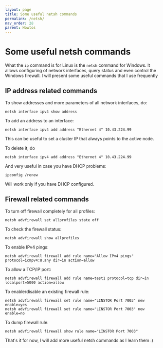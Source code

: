 ```yaml
---
layout: page
title: Some useful netsh commands
permalink: /netsh/
nav_order: 28
parent: Howtos
---
```


# [](#header-1)Some useful netsh commands

What the ``ip`` command is for Linux is the ``netsh`` command
for Windows. It allows configuring of network interfaces,
query status and even control the Windows firewall. I will
present some useful commands that I use frequently

## IP address related commands

To show addresses and more parameters of all network interfaces, do:

    netsh interface ipv4 show address

To add an address to an interface:

    netsh interface ipv4 add address "Ethernet 4" 10.43.224.99

This can be useful to set a cluster IP that always points to
the active node.

To delete it, do

    netsh interface ipv4 add address "Ethernet 4" 10.43.224.99

And very useful in case you have DHCP problems:

    ipconfig /renew

Will work only if you have DHCP configured.

## Firewall related commands

To turn off firewall completely for all profiles:

    netsh advfirewall set allprofiles state off

To check the firewall status:

    netsh advfirewall show allprofiles

To enable IPv4 pings:

    netsh advfirewall firewall add rule name="Allow IPv4 pings" protocol=icmpv4:8,any dir=in action=allow

To allow a TCP/IP port:

    netsh advfirewall firewall add rule name=test1 protocol=tcp dir=in localport=5000 action=allow

To enable/disable an existing firewall rule:

    netsh advfirewall firewall set rule name="LINSTOR Port 7003" new enable=yes
    netsh advfirewall firewall set rule name="LINSTOR Port 7003" new enable=no

To dump firewall rule:

    netsh advfirewall firewall show rule name="LINSTOR Port 7003"

That's it for now, I will add more useful netsh commands as I
learn them :)
